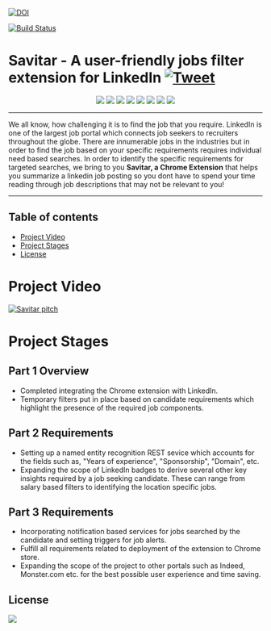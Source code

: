 [![DOI](https://zenodo.org/badge/295556704.svg)](https://zenodo.org/badge/latestdoi/295556704)

[![Build Status](https://travis-ci.com/pushkardravid/savitar.svg?branch=master)](https://travis-ci.com/pushkardravid/savitar)

# Savitar - A user-friendly jobs filter extension for LinkedIn [![Tweet](https://img.shields.io/twitter/url/http/shields.io.svg?style=social)](https://twitter.com/intent/tweet?text=Do%20you%20plan%20to%20improve%20your%20job%20searches%20on%20LinkedIn%3F%20Look%20no%20further.%20Savitar%20is%20the%20right%20extension%20for%20the%20job.%20Use%20it!%20Tweet%20it!%20Enjoy%20it!%20&hashtags=LinkedIn%20feature%20recommendations%20%20&url=https%3A%2F%2Fgithub.com%2Fpushkardravid%2Fsavitar%2F%20)

<p align="center">
<img src = "https://img.shields.io/github/license/pushkardravid/savitar">
<img src = "https://img.shields.io/github/issues-raw/pushkardravid/savitar">
<img src = "https://img.shields.io/github/issues-closed-raw/pushkardravid/savitar">
<img src = "https://img.shields.io/github/issues-pr/pushkardravid/savitar">
<img src = "https://img.shields.io/github/last-commit/pushkardravid/savitar">
<img src = "https://img.shields.io/github/release-date/pushkardravid/savitar">
<img src = "https://img.shields.io/youtube/views/aRedmJN3bUc?style=social">
<img src = "https://img.shields.io/github/contributors/pushkardravid/savitar">
</p>


---

We all know, how challenging it is to find the job that you require. LinkedIn is one of the largest job portal which connects job seekers to recruiters throughout the globe. There are innumerable jobs in the industries but in order to find the job based on your specific requirements requires individual need based searches. In order to identify the specific requirements for targeted searches, we bring to you **Savitar, a Chrome Extension** that helps you summarize a linkedin job posting so you dont have to spend your time reading through job descriptions that may not be relevant to you!

---

## Table of contents
- [Project Video](#project-video)
- [Project Stages](#project-stages)
- [License](#license)

# Project Video

[![Savitar pitch](https://img.youtube.com/vi/aRedmJN3bUc/0.jpg)](https://www.youtube.com/watch?v=aRedmJN3bUc)

# Project Stages

## Part 1 Overview
* Completed integrating the Chrome extension with LinkedIn.
* Temporary filters put in place based on candidate requirements which highlight the presence of the required job components. 

## Part 2 Requirements 
* Setting up a named entity recognition REST sevice which accounts for the fields such as, "Years of experience", "Sponsorship", "Domain", etc. 
* Expanding the scope of LinkedIn badges to derive several other key insights required by a job seeking candidate. These can range from salary based filters to identifying the location specific jobs.

## Part 3 Requirements
* Incorporating notification based services for jobs searched by the candidate and setting triggers for job alerts. 
* Fulfill all requirements related to deployment of the extension to Chrome store.
* Expanding the scope of the project to other portals such as Indeed, Monster.com etc. for the best possible user experience and time saving. 

## License
<img src = "https://img.shields.io/github/license/pushkardravid/savitar">
